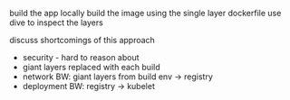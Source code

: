 build the app locally
build the image using the single layer dockerfile
use dive to inspect the layers

discuss shortcomings of this approach

* security - hard to reason about
* giant layers replaced with each build
* network BW: giant layers from build env -> registry
* deployment BW: registry -> kubelet


